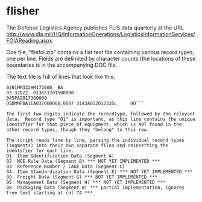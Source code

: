 # flisher

The Defense Logistics Agency publishes FLIS data quarterly at the URL http://www.dla.mil/HQ/InformationOperations/LogisticsInformationServices/FOIAReading.aspx.

One file, "flisfoi.zip" contains a flat text file containing various record types, one per line.  Fields are delimited by character counts (the locations of these boundaries is in the accompanying DOC file.

The text file is full of lines that look like this:

```015840016691759T208-A19159RADAR SET          X43C2017360N A0
0201MM333HM17360D  BA
03 32DZZ  0136517015B0000
045PA2017360000
05DMMPBA1EA037000000.0007 3143A012017335L     00```

The first two digits indicate the recordtype, followed by the relevant data.  Record type "01" is important, as this line contains the unique identifier for that piece of equipment, which is NOT found in the other record types, though they "belong" to this row.

The script reads line by line, parsing the individual record types (segments) into their own separate files and reinserting the identifier for each line.
01	Item Identification Data (Segment A)
02	MOE Rule Data (Segment B) *** NOT YET IMPLEMENTED ***
03	Reference Number / CAGE Data (Segment C)
04	Item Standardization Data (Segment E) *** NOT YET IMPLEMENTED ***
09	Freight Data (Segment G) *** NOT YET IMPLEMENTED ***
05	Management Data (Segment H) *** NOT YET IMPLEMENTED ***
08	Packaging Data (Segment W) *** partial implementation, ignores free text starting at col 74 ***
